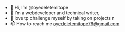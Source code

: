 - 👋 Hi, I’m @oyedeletemitope
- 👀 I’m a webdeveloper and technical writer,
- 🌱 love tp challenge myself by taking on projects n 
- 📫 How to reach me oyedeletemitope76@gmail.com

<!---
oyedeletemitope/oyedeletemitope is a ✨ special ✨ repository because its `README.md` (this file) appears on your GitHub profile.
You can click the Preview link to take a look at your changes.
--->

